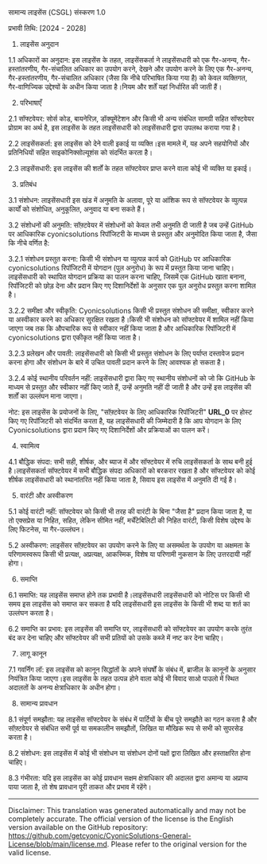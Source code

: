 सामान्य लाइसेंस (CSGL)
संस्करण 1.0

प्रभावी तिथि: [2024 - 2028]

1. लाइसेंस अनुदान

1.1 अधिकारों का अनुदान: इस लाइसेंस के तहत, लाइसेंसकर्ता ने लाइसेंसधारी को एक गैर-अनन्य, गैर-हस्तांतरणीय, गैर-संचालित अधिकार का उपयोग करने, देखने और उपयोग करने के लिए एक गैर-अनन्य, गैर-हस्तांतरणीय, गैर-संचालित अधिकार (जैसा कि नीचे परिभाषित किया गया है) को केवल व्यक्तिगत, गैर-वाणिज्यिक उद्देश्यों के अधीन किया जाता है।नियम और शर्तें यहां निर्धारित की जाती हैं।

2. परिभाषाएँ

2.1 सॉफ्टवेयर: सोर्स कोड, बायनेरिज़, डॉक्यूमेंटेशन और किसी भी अन्य संबंधित सामग्री सहित सॉफ्टवेयर प्रोग्राम का अर्थ है, इस लाइसेंस के तहत लाइसेंसधारी को लाइसेंसधारी द्वारा उपलब्ध कराया गया है।

2.2 लाइसेंसकर्ता: इस लाइसेंस को देने वाली इकाई या व्यक्ति।इस मामले में, यह अपने सहयोगियों और प्रतिनिधियों सहित साइकोनिक्सोल्यूशंस को संदर्भित करता है।

2.3 लाइसेंसधारी: इस लाइसेंस की शर्तों के तहत सॉफ्टवेयर प्राप्त करने वाला कोई भी व्यक्ति या इकाई।

3. प्रतिबंध

3.1 संशोधन: लाइसेंसधारी इस खंड में अनुमति के अलावा, पूरे या आंशिक रूप से सॉफ्टवेयर के व्युत्पन्न कार्यों को संशोधित, अनुकूलित, अनुवाद या बना सकते हैं।

3.2 संशोधनों की अनुमति: सॉफ़्टवेयर में संशोधनों को केवल तभी अनुमति दी जाती है जब उन्हें GitHub पर आधिकारिक cyonicsolutions रिपॉजिटरी के माध्यम से प्रस्तुत और अनुमोदित किया जाता है, जैसा कि नीचे वर्णित है:

3.2.1 संशोधन प्रस्तुत करना: किसी भी संशोधन या व्युत्पन्न कार्य को GitHub पर आधिकारिक cyonicsolutions रिपॉजिटरी में योगदान (पुल अनुरोध) के रूप में प्रस्तुत किया जाना चाहिए।लाइसेंसधारी को स्थापित योगदान प्रक्रिया का पालन करना चाहिए, जिसमें एक GitHub खाता बनाना, रिपॉजिटरी को छोड़ देना और प्रदान किए गए दिशानिर्देशों के अनुसार एक पुल अनुरोध प्रस्तुत करना शामिल है।

3.2.2 समीक्षा और स्वीकृति: Cyonicsolutions किसी भी प्रस्तुत संशोधन की समीक्षा, स्वीकार करने या अस्वीकार करने का अधिकार सुरक्षित रखता है।किसी भी संशोधन को सॉफ्टवेयर में शामिल नहीं किया जाएगा जब तक कि औपचारिक रूप से स्वीकार नहीं किया जाता है और आधिकारिक रिपॉजिटरी में cyonicsolutions द्वारा एकीकृत नहीं किया जाता है।

3.2.3 प्रलेखन और पावती: लाइसेंसधारी को किसी भी प्रस्तुत संशोधन के लिए पर्याप्त दस्तावेज प्रदान करना होगा और संशोधन के बारे में उचित पावती प्रदान करने के लिए आवश्यक हो सकता है।

3.2.4 कोई स्थानीय परिवर्तन नहीं: लाइसेंसधारी द्वारा किए गए स्थानीय संशोधनों को जो कि GitHub के माध्यम से प्रस्तुत और स्वीकार नहीं किए जाते हैं, उन्हें अनुमति नहीं दी जाती है और उन्हें इस लाइसेंस की शर्तों का उल्लंघन माना जाएगा।

नोट: इस लाइसेंस के प्रयोजनों के लिए, "सॉफ़्टवेयर के लिए आधिकारिक रिपॉजिटरी" __URL_0__ पर होस्ट किए गए रिपॉजिटरी को संदर्भित करता है, यह लाइसेंसधारी की जिम्मेदारी है कि आप योगदान के लिए Cyonicsolutions द्वारा प्रदान किए गए दिशानिर्देशों और प्रक्रियाओं का पालन करें।

4. स्वामित्व

4.1 बौद्धिक संपदा: सभी सही, शीर्षक, और ब्याज में और सॉफ्टवेयर में रुचि लाइसेंसकर्ता के साथ बनी हुई है।लाइसेंसकर्ता सॉफ्टवेयर में सभी बौद्धिक संपदा अधिकारों को बरकरार रखता है और सॉफ्टवेयर को कोई शीर्षक लाइसेंसधारी को स्थानांतरित नहीं किया जाता है, सिवाय इस लाइसेंस में अनुमति दी गई है।

5. वारंटी और अस्वीकरण

5.1 कोई वारंटी नहीं: सॉफ्टवेयर को किसी भी तरह की वारंटी के बिना "जैसा है" प्रदान किया जाता है, या तो एक्सप्रेस या निहित, सहित, लेकिन सीमित नहीं, मर्चेंटेबिलिटी की निहित वारंटी, किसी विशेष उद्देश्य के लिए फिटनेस, या गैर-उल्लंघन।

5.2 अस्वीकरण: लाइसेंसर सॉफ़्टवेयर का उपयोग करने के लिए या असमर्थता के उपयोग या अक्षमता के परिणामस्वरूप किसी भी प्रत्यक्ष, अप्रत्यक्ष, आकस्मिक, विशेष या परिणामी नुकसान के लिए उत्तरदायी नहीं होगा।

6. समाप्ति

6.1 समाप्ति: यह लाइसेंस समाप्त होने तक प्रभावी है।लाइसेंसधारी लाइसेंसधारी को नोटिस पर किसी भी समय इस लाइसेंस को समाप्त कर सकता है यदि लाइसेंसधारी इस लाइसेंस के किसी भी शब्द या शर्त का उल्लंघन करता है।

6.2 समाप्ति का प्रभाव: इस लाइसेंस की समाप्ति पर, लाइसेंसधारी को सॉफ्टवेयर का उपयोग करके तुरंत बंद कर देना चाहिए और सॉफ्टवेयर की सभी प्रतियों को उसके कब्जे में नष्ट कर देना चाहिए।

7. लागू कानून

7.1 गवर्निंग लॉ: इस लाइसेंस को कानून सिद्धांतों के अपने संघर्षों के संबंध में, ब्राजील के कानूनों के अनुसार नियंत्रित किया जाएगा।इस लाइसेंस के तहत उत्पन्न होने वाला कोई भी विवाद साओ पाउलो में स्थित अदालतों के अनन्य क्षेत्राधिकार के अधीन होगा।

8. सामान्य प्रावधान

8.1 संपूर्ण समझौता: यह लाइसेंस सॉफ्टवेयर के संबंध में पार्टियों के बीच पूरे समझौते का गठन करता है और सॉफ़्टवेयर से संबंधित सभी पूर्व या समकालीन समझौतों, लिखित या मौखिक रूप से सभी को सुपरसेड करता है।

8.2 संशोधन: इस लाइसेंस में कोई भी संशोधन या संशोधन दोनों पक्षों द्वारा लिखित और हस्ताक्षरित होना चाहिए।

8.3 गंभीरता: यदि इस लाइसेंस का कोई प्रावधान सक्षम क्षेत्राधिकार की अदालत द्वारा अमान्य या अप्राप्य पाया जाता है, तो शेष प्रावधान पूरी ताकत और प्रभाव में रहेंगे।

---
Disclaimer: This translation was generated automatically and may not be completely accurate. The official version of the license is the English version available on the GitHub repository: https://github.com/getcyonic/CyonicSolutions-General-License/blob/main/license.md. Please refer to the original version for the valid license.